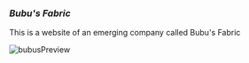 ### *Bubu's Fabric* 

This is a website of an emerging company called Bubu's Fabric

![bubusPreview](https://user-images.githubusercontent.com/26428072/144308985-6e006873-b946-4924-919e-4bf3a6e71761.png)
